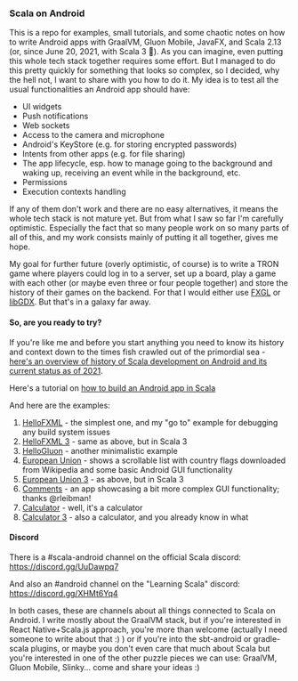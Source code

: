 ### Scala on Android

This is a repo for examples, small tutorials, and some chaotic notes on how to write Android apps with GraalVM, Gluon Mobile, JavaFX, and Scala 2.13 (or, since June 20, 2021, with Scala 3 🎉). As you can imagine, even putting this whole tech stack together requires some effort. But I managed to do this pretty quickly for something that looks so complex, so I decided, why the hell not, I want to share with you how to do it. My idea is to test all the usual functionalities an Android app should have:
 * UI widgets
 * Push notifications
 * Web sockets
 * Access to the camera and microphone
 * Android's KeyStore (e.g. for storing encrypted passwords)
 * Intents from other apps (e.g. for file sharing)
 * The app lifecycle, esp. how to manage going to the background and waking up, receiving an event while in the background, etc.
 * Permissions
 * Execution contexts handling
 
If any of them don't work and there are no easy alternatives, it means the whole tech stack is not mature yet. But from what I saw so far I'm carefully optimistic. Especially the fact that so many people work on so many parts of all of this, and my work consists mainly of putting it all together, gives me hope. 

My goal for further future (overly optimistic, of course) is to write a TRON game where players could log in to a server, set up a board, play a game with each other (or maybe even three or four people together) and store the history of their games on the backend. For that I would either use [FXGL](https://github.com/AlmasB/FXGL) or [libGDX](https://libgdx.badlogicgames.com/). But that's in a galaxy far away.

#### So, are you ready to try?

If you're like me and before you start anything you need to know its history and context down to the times fish crawled out of the primordial sea - [here's an overview of history of Scala development on Android and its current status as of 2021](https://makingthematrix.wordpress.com/2021/03/17/scala-on-android/). 

Here's a tutorial on [how to build an Android app in Scala](https://makingthematrix.wordpress.com/2021/04/07/how-to-build-an-android-app-in-scala-2-13/)

And here are the examples:
1. [HelloFXML](https://github.com/makingthematrix/scalaonandroid/wiki/HelloFXML-example) - the simplest one, and my "go to" example for debugging any build system issues
2. [HelloFXML 3](https://github.com/makingthematrix/scalaonandroid/tree/main/HelloFXML3) - same as above, but in Scala 3
3. [HelloGluon](https://github.com/makingthematrix/scalaonandroid/wiki/HelloGluon-example-(aka-DummyApp)) - another minimalistic example
4. [European Union](https://github.com/makingthematrix/scalaonandroid/wiki/European-Union-(and-Scotland)-example) - shows a scrollable list with country flags downloaded from Wikipedia and some basic Android GUI functionality
5. [European Union 3](https://github.com/makingthematrix/scalaonandroid/tree/main/europeanunion3) - as above, but in Scala 3
6. [Comments](https://github.com/makingthematrix/scalaonandroid/tree/main/comments) - an app showcasing a bit more complex GUI functionality; thanks @rleibman!
7. [Calculator](https://github.com/makingthematrix/scalaonandroid/tree/main/calculator) - well, it's a calculator
8. [Calculator 3](https://github.com/makingthematrix/scalaonandroid/tree/main/calculator3) - also a calculator, and you already know in what


#### Discord

There is a #scala-android channel on the official Scala discord: https://discord.gg/UuDawpq7 

And also an #android channel on the "Learning Scala" discord: https://discord.gg/XHMt6Yq4

In both cases, these are channels about all things connected to Scala on Android. I write mostly about the GraalVM stack, but if you're interested in React Native+Scala.js approach, you're more than welcome (actually I need someone to write about that :) ) or if you're into the sbt-android or gradle-scala plugins, or maybe you don't even care that much about Scala but you're interested in one of the other puzzle pieces we can use: GraalVM, Gluon Mobile, Slinky... come and share your ideas :)
